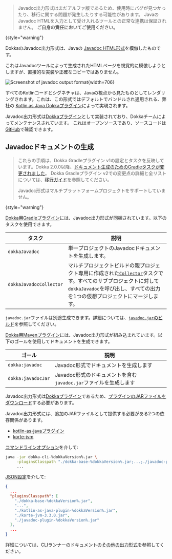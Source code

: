 [//]: # (title: Javadoc)

> Javadoc出力形式はまだアルファ版であるため、使用時にバグが見つかったり、移行に関する問題が発生したりする可能性があります。
> JavaのJavadoc HTMLを入力として受け入れるツールとの正常な連携は保証されません。
> **ご自身の責任においてご使用ください。**
>
{style="warning"}

DokkaのJavadoc出力形式は、Javaの
[Javadoc HTML形式](https://docs.oracle.com/en/java/javase/19/docs/api/index.html)を模倣したものです。

これはJavadocツールによって生成されたHTMLページを視覚的に模倣しようとしますが、直接的な実装や正確なコピーではありません。

![Screenshot of javadoc output format](javadoc-format-example.png){width=706}

すべてのKotlinコードとシグネチャは、Javaの視点から見たものとしてレンダリングされます。これは、この形式ではデフォルトでバンドルされ適用される、弊社の
[Kotlin as Java Dokkaプラグイン](https://github.com/Kotlin/dokka/tree/%dokkaVersion%/dokka-subprojects/plugin-kotlin-as-java)によって実現されます。

Javadoc出力形式は[Dokkaプラグイン](dokka-plugins.md)として実装されており、Dokkaチームによってメンテナンスされています。
これはオープンソースであり、ソースコードは[GitHub](https://github.com/Kotlin/dokka/tree/%dokkaVersion%/dokka-subprojects/plugin-javadoc)で確認できます。

## Javadocドキュメントの生成

> これらの手順は、Dokka Gradleプラグイン v1の設定とタスクを反映しています。Dokka 2.0.0以降、[ドキュメント生成のためのGradleタスクが変更されました](dokka-migration.md#select-documentation-output-format)。
> Dokka Gradleプラグイン v2での変更点の詳細と全リストについては、[移行ガイド](dokka-migration.md)を参照してください。
>
> Javadoc形式はマルチプラットフォームプロジェクトをサポートしていません。
>
{style="warning"}

<tabs group="build-script">
<tab title="Gradle" group-key="kotlin">

[Dokka用Gradleプラグイン](dokka-gradle.md)には、Javadoc出力形式が同梱されています。以下のタスクを使用できます。

| **タスク**                | **説明**                                                                                                                                                                                              |
|-------------------------|--------------------------------------------------------------------------------------------------------------------------------------------------------------------------------------------------------------|
| `dokkaJavadoc`          | 単一プロジェクトのJavadocドキュメントを生成します。                                                                                                                                                        |
| `dokkaJavadocCollector` | マルチプロジェクトビルドの親プロジェクト専用に作成された[`Collector`](dokka-gradle.md#collector-tasks)タスクです。すべてのサブプロジェクトに対して`dokkaJavadoc`を呼び出し、すべての出力を1つの仮想プロジェクトにマージします。 |

`javadoc.jar`ファイルは別途生成できます。詳細については、[`javadoc.jar`のビルド](dokka-gradle.md#build-javadoc-jar)を参照してください。

</tab>
<tab title="Maven" group-key="groovy">

[Dokka用Mavenプラグイン](dokka-maven.md)には、Javadoc出力形式が組み込まれています。以下のゴールを使用してドキュメントを生成できます。

| **ゴール**           | **説明**                                                              |
|--------------------|------------------------------------------------------------------------------|
| `dokka:javadoc`    | Javadoc形式でドキュメントを生成します                                    |
| `dokka:javadocJar` | Javadoc形式のドキュメントを含む`javadoc.jar`ファイルを生成します |

</tab>
<tab title="CLI" group-key="cli">

Javadoc出力形式は[Dokkaプラグイン](dokka-plugins.md#apply-dokka-plugins)であるため、[プラグインのJARファイルをダウンロード](https://repo1.maven.org/maven2/org/jetbrains/dokka/javadoc-plugin/%dokkaVersion%/javadoc-plugin-%dokkaVersion%.jar)する必要があります。

Javadoc出力形式には、追加のJARファイルとして提供する必要がある2つの依存関係があります。

* [kotlin-as-javaプラグイン](https://repo1.maven.org/maven2/org/jetbrains/dokka/kotlin-as-java-plugin/%dokkaVersion%/kotlin-as-java-plugin-%dokkaVersion%.jar)
* [korte-jvm](https://repo1.maven.org/maven2/com/soywiz/korlibs/korte/korte-jvm/3.3.0/korte-jvm-3.3.0.jar)

[コマンドラインオプション](dokka-cli.md#run-with-command-line-options)を介して:

```Bash
java -jar dokka-cli-%dokkaVersion%.jar \
     -pluginsClasspath "./dokka-base-%dokkaVersion%.jar;...;./javadoc-plugin-%dokkaVersion%.jar" \
     ...
```

[JSON設定](dokka-cli.md#run-with-json-configuration)を介して:

```json
{
  ...
  "pluginsClasspath": [
    "./dokka-base-%dokkaVersion%.jar",
    "...",
    "./kotlin-as-java-plugin-%dokkaVersion%.jar",
    "./korte-jvm-3.3.0.jar",
    "./javadoc-plugin-%dokkaVersion%.jar"
  ],
  ...
}
```

詳細については、CLIランナーのドキュメントの[その他の出力形式](dokka-cli.md#other-output-formats)を参照してください。

</tab>
</tabs>